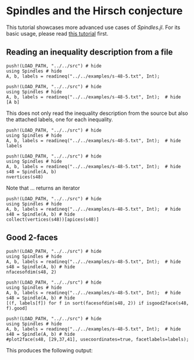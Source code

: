 # Spindles and the Hirsch conjecture
This tutorial showcases more advanced use cases of *Spindles.jl*. For its basic usage, please read [this tutorial](@ref "First steps") first.

## Reading an inequality description from a file
```@example
push!(LOAD_PATH, "../../src") # hide
using Spindles # hide
A, b, labels = readineq("../../examples/s-48-5.txt", Int);
```

```@example
push!(LOAD_PATH, "../../src") # hide
using Spindles # hide
A, b, labels = readineq("../../examples/s-48-5.txt", Int);  # hide
[A b]
```
This does not only read the inequality description from the source but also the attached labels, one for each inequality.

```@example
push!(LOAD_PATH, "../../src") # hide
using Spindles # hide
A, b, labels = readineq("../../examples/s-48-5.txt", Int);  # hide
labels
```

```@example
push!(LOAD_PATH, "../../src") # hide
using Spindles # hide
A, b, labels = readineq("../../examples/s-48-5.txt", Int);  # hide
s48 = Spindle(A, b)
nvertices(s48)
```

Note that ... returns an iterator
```@example
push!(LOAD_PATH, "../../src") # hide
using Spindles # hide
A, b, labels = readineq("../../examples/s-48-5.txt", Int);  # hide
s48 = Spindle(A, b) # hide
collect(vertices(s48))[apices(s48)]
```

## Good 2-faces
```@example
push!(LOAD_PATH, "../../src") # hide
using Spindles # hide
A, b, labels = readineq("../../examples/s-48-5.txt", Int);  # hide
s48 = Spindle(A, b) # hide
nfacesofdim(s48, 2)
```


```@example
push!(LOAD_PATH, "../../src") # hide
using Spindles # hide
A, b, labels = readineq("../../examples/s-48-5.txt", Int);  # hide
s48 = Spindle(A, b) # hide
[(f, labels[f]) for f in sort(facesofdim(s48, 2)) if isgood2face(s48, f).good]
```


```@example
push!(LOAD_PATH, "../../src") # hide
using Spindles # hide
A, b, labels = readineq("../../examples/s-48-5.txt", Int);  # hide
s48 = Spindle(A, b) # hide
#plot2face(s48, [29,37,41], usecoordinates=true, facetlabels=labels);
```

This produces the following output: